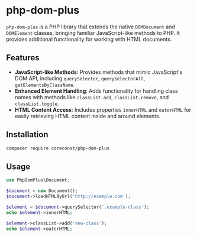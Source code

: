 # php-dom-plus

`php-dom-plus` is a PHP library that extends the native `DOMDocument` and `DOMElement` classes, bringing familiar JavaScript-like methods to PHP. It provides additional functionality for working with HTML documents.

## Features

- **JavaScript-like Methods**: Provides methods that mimic JavaScript's DOM API, including `querySelector`, `querySelectorAll`, `getElementsByClassName`.
- **Enhanced Element Handling**: Adds functionality for handling class names with methods like `classList.add`, `classList.remove`, and `classList.toggle`.
- **HTML Content Access**: Includes properties `innerHTML` and `outerHTML` for easily retrieving HTML content inside and around elements.

## Installation
```bash
composer require coreconst/php-dom-plus
```

## Usage

```php
use PhpDomPlus\Document;

$document = new Document();
$document->loadHTMLByUrl('http://example.com');

$element = $document->querySelector('.example-class');
echo $element->innerHTML;

$element->classList->add('new-class');
echo $element->outerHTML;

```